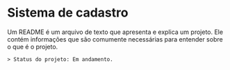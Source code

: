 
<h1>Sistema de cadastro </h1>
<p> Um README é um arquivo de texto que apresenta e explica um projeto. Ele contém informações que são comumente necessárias para entender sobre o que é o projeto.</p>

```
> Status do projeto: Em andamento.

```
